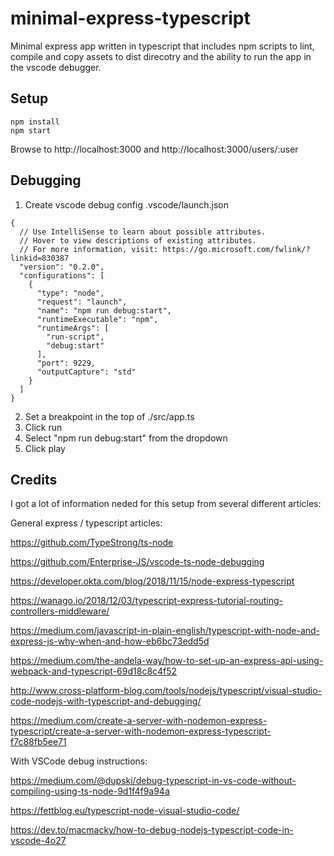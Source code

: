 # minimal-express-typescript

Minimal express app written in typescript that includes npm scripts to lint, compile and copy assets to dist direcotry and the ability to run the app in the vscode debugger.

## Setup

```
npm install
npm start
```

Browse to http://localhost:3000 and http://localhost:3000/users/:user

## Debugging

1. Create vscode debug config .vscode/launch.json

```
{
  // Use IntelliSense to learn about possible attributes.
  // Hover to view descriptions of existing attributes.
  // For more information, visit: https://go.microsoft.com/fwlink/?linkid=830387
  "version": "0.2.0",
  "configurations": [
    {
      "type": "node",
      "request": "launch",
      "name": "npm run debug:start",
      "runtimeExecutable": "npm",
      "runtimeArgs": [
        "run-script",
        "debug:start"
      ],
      "port": 9229,
      "outputCapture": "std"
    }
  ]
}
```

2. Set a breakpoint in the top of ./src/app.ts
3. Click run
4. Select "npm run debug:start" from the dropdown
5. Click play

## Credits

I got a lot of information neded for this setup from several different articles:

General express / typescript articles:

https://github.com/TypeStrong/ts-node

https://github.com/Enterprise-JS/vscode-ts-node-debugging

https://developer.okta.com/blog/2018/11/15/node-express-typescript

https://wanago.io/2018/12/03/typescript-express-tutorial-routing-controllers-middleware/

https://medium.com/javascript-in-plain-english/typescript-with-node-and-express-js-why-when-and-how-eb6bc73edd5d

https://medium.com/the-andela-way/how-to-set-up-an-express-api-using-webpack-and-typescript-69d18c8c4f52

http://www.cross-platform-blog.com/tools/nodejs/typescript/visual-studio-code-nodejs-with-typescript-and-debugging/

https://medium.com/create-a-server-with-nodemon-express-typescript/create-a-server-with-nodemon-express-typescript-f7c88fb5ee71

With VSCode debug instructions:

https://medium.com/@dupski/debug-typescript-in-vs-code-without-compiling-using-ts-node-9d1f4f9a94a

https://fettblog.eu/typescript-node-visual-studio-code/

https://dev.to/macmacky/how-to-debug-nodejs-typescript-code-in-vscode-4o27